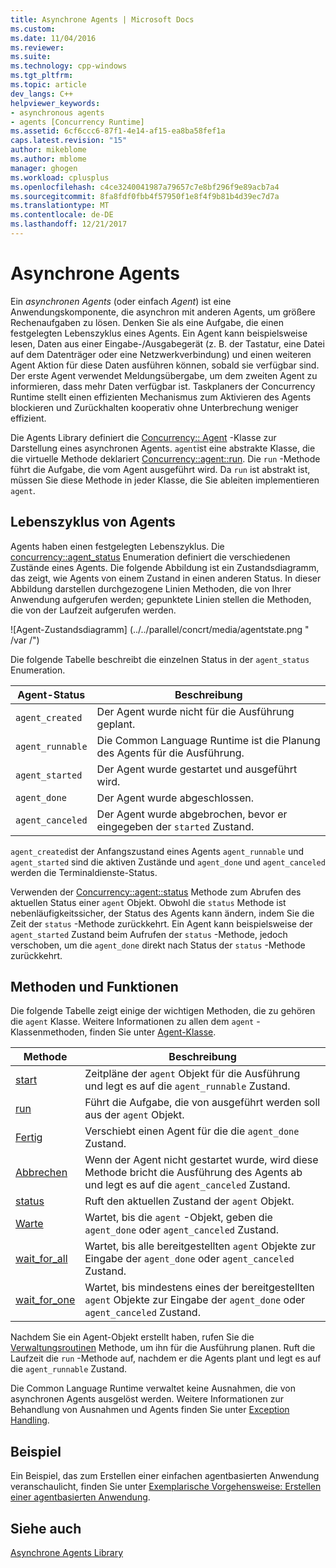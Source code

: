 ```yaml
---
title: Asynchrone Agents | Microsoft Docs
ms.custom: 
ms.date: 11/04/2016
ms.reviewer: 
ms.suite: 
ms.technology: cpp-windows
ms.tgt_pltfrm: 
ms.topic: article
dev_langs: C++
helpviewer_keywords:
- asynchronous agents
- agents [Concurrency Runtime]
ms.assetid: 6cf6ccc6-87f1-4e14-af15-ea8ba58fef1a
caps.latest.revision: "15"
author: mikeblome
ms.author: mblome
manager: ghogen
ms.workload: cplusplus
ms.openlocfilehash: c4ce3240041987a79657c7e8bf296f9e89acb7a4
ms.sourcegitcommit: 8fa8fdf0fbb4f57950f1e8f4f9b81b4d39ec7d7a
ms.translationtype: MT
ms.contentlocale: de-DE
ms.lasthandoff: 12/21/2017
---
```

# <a name="asynchronous-agents"></a>Asynchrone Agents
Ein *asynchronen Agents* (oder einfach *Agent*) ist eine Anwendungskomponente, die asynchron mit anderen Agents, um größere Rechenaufgaben zu lösen. Denken Sie als eine Aufgabe, die einen festgelegten Lebenszyklus eines Agents. Ein Agent kann beispielsweise lesen, Daten aus einer Eingabe-/Ausgabegerät (z. B. der Tastatur, eine Datei auf dem Datenträger oder eine Netzwerkverbindung) und einen weiteren Agent Aktion für diese Daten ausführen können, sobald sie verfügbar sind. Der erste Agent verwendet Meldungsübergabe, um dem zweiten Agent zu informieren, dass mehr Daten verfügbar ist. Taskplaners der Concurrency Runtime stellt einen effizienten Mechanismus zum Aktivieren des Agents blockieren und Zurückhalten kooperativ ohne Unterbrechung weniger effizient.  
  

 Die Agents Library definiert die [Concurrency:: Agent](../../parallel/concrt/reference/agent-class.md) -Klasse zur Darstellung eines asynchronen Agents. `agent`ist eine abstrakte Klasse, die die virtuelle Methode deklariert [Concurrency::agent::run](reference/agent-class.md#run). Die `run` -Methode führt die Aufgabe, die vom Agent ausgeführt wird. Da `run` ist abstrakt ist, müssen Sie diese Methode in jeder Klasse, die Sie ableiten implementieren `agent`.  
  
## <a name="agent-life-cycle"></a>Lebenszyklus von Agents  
 Agents haben einen festgelegten Lebenszyklus. Die [concurrency::agent_status](reference/concurrency-namespace-enums.md#agent_status) Enumeration definiert die verschiedenen Zustände eines Agents. Die folgende Abbildung ist ein Zustandsdiagramm, das zeigt, wie Agents von einem Zustand in einen anderen Status. In dieser Abbildung darstellen durchgezogene Linien Methoden, die von Ihrer Anwendung aufgerufen werden; gepunktete Linien stellen die Methoden, die von der Laufzeit aufgerufen werden.  
  
 ![Agent-Zustandsdiagramm] (../../parallel/concrt/media/agentstate.png " /var /")  
  
 Die folgende Tabelle beschreibt die einzelnen Status in der `agent_status` Enumeration.  
  
|Agent-Status|Beschreibung|  
|-----------------|-----------------|  
|`agent_created`|Der Agent wurde nicht für die Ausführung geplant.|  
|`agent_runnable`|Die Common Language Runtime ist die Planung des Agents für die Ausführung.|  
|`agent_started`|Der Agent wurde gestartet und ausgeführt wird.|  
|`agent_done`|Der Agent wurde abgeschlossen.|  
|`agent_canceled`|Der Agent wurde abgebrochen, bevor er eingegeben der `started` Zustand.|  
  
 `agent_created`ist der Anfangszustand eines Agents `agent_runnable` und `agent_started` sind die aktiven Zustände und `agent_done` und `agent_canceled` werden die Terminaldienste-Status.  
  
 Verwenden der [Concurrency::agent::status](reference/agent-class.md#status) Methode zum Abrufen des aktuellen Status einer `agent` Objekt. Obwohl die `status` Methode ist nebenläufigkeitssicher, der Status des Agents kann ändern, indem Sie die Zeit der `status` -Methode zurückkehrt. Ein Agent kann beispielsweise der `agent_started` Zustand beim Aufrufen der `status` -Methode, jedoch verschoben, um die `agent_done` direkt nach Status der `status` -Methode zurückkehrt.  

  
## <a name="methods-and-features"></a>Methoden und Funktionen  
 Die folgende Tabelle zeigt einige der wichtigen Methoden, die zu gehören die `agent` Klasse. Weitere Informationen zu allen dem `agent` -Klassenmethoden, finden Sie unter [Agent-Klasse](../../parallel/concrt/reference/agent-class.md).  
  
|Methode|Beschreibung|  
|------------|-----------------|  
|[start](reference/agent-class.md#start)|Zeitpläne der `agent` Objekt für die Ausführung und legt es auf die `agent_runnable` Zustand.|  
|[run](reference/agent-class.md#run)|Führt die Aufgabe, die von ausgeführt werden soll aus der `agent` Objekt.|  
|[Fertig](reference/agent-class.md#done)|Verschiebt einen Agent für die die `agent_done` Zustand.|  
|[Abbrechen](../../parallel/concrt/cancellation-in-the-ppl.md#cancel)|Wenn der Agent nicht gestartet wurde, wird diese Methode bricht die Ausführung des Agents ab und legt es auf die `agent_canceled` Zustand.|  
|[status](reference/agent-class.md#status)|Ruft den aktuellen Zustand der `agent` Objekt.|  
|[Warte](reference/agent-class.md#wait)|Wartet, bis die `agent` -Objekt, geben die `agent_done` oder `agent_canceled` Zustand.|  
|[wait_for_all](reference/agent-class.md#wait_for_all)|Wartet, bis alle bereitgestellten `agent` Objekte zur Eingabe der `agent_done` oder `agent_canceled` Zustand.|  
|[wait_for_one](reference/agent-class.md#wait_for_one)|Wartet, bis mindestens eines der bereitgestellten `agent` Objekte zur Eingabe der `agent_done` oder `agent_canceled` Zustand.|  
  
 Nachdem Sie ein Agent-Objekt erstellt haben, rufen Sie die [Verwaltungsroutinen](reference/agent-class.md#start) Methode, um ihn für die Ausführung planen. Ruft die Laufzeit die `run` -Methode auf, nachdem er die Agents plant und legt es auf die `agent_runnable` Zustand.  
  
 Die Common Language Runtime verwaltet keine Ausnahmen, die von asynchronen Agents ausgelöst werden. Weitere Informationen zur Behandlung von Ausnahmen und Agents finden Sie unter [Exception Handling](../../parallel/concrt/exception-handling-in-the-concurrency-runtime.md).  
  
## <a name="example"></a>Beispiel  
 Ein Beispiel, das zum Erstellen einer einfachen agentbasierten Anwendung veranschaulicht, finden Sie unter [Exemplarische Vorgehensweise: Erstellen einer agentbasierten Anwendung](../../parallel/concrt/walkthrough-creating-an-agent-based-application.md).  
  
## <a name="see-also"></a>Siehe auch  
 [Asynchrone Agents Library](../../parallel/concrt/asynchronous-agents-library.md)

